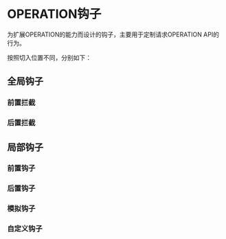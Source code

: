 # OPERATION钩子

为扩展OPERATION的能力而设计的钩子，主要用于定制请求OPERATION API的行为。

按照切入位置不同，分别如下：

## 全局钩子

### 前置拦截



### 后置拦截



## 局部钩子

### 前置钩子



### 后置钩子



### 模拟钩子



### 自定义钩子



